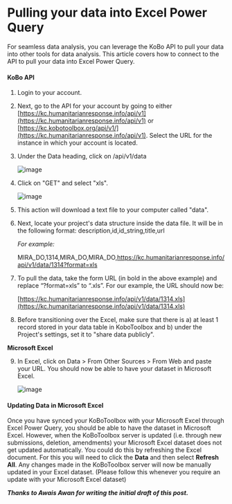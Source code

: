 # Pulling your data into Excel Power Query

For seamless data analysis, you can leverage the KoBo API to pull your data into other tools for data analysis. This article covers how to connect to the API to pull your data into Excel Power Query. 

#### KoBo API  

1. Login to your account.  

2. Next, go to the API for your account by going to either  [https://kc.humanitarianresponse.info/api/v1](https://kc.humanitarianresponse.info/api/v1) or [https://kc.kobotoolbox.org/api/v1/](https://kc.humanitarianresponse.info/api/v1). Select the URL for the instance in which your account is located.  

3. Under the Data heading, click on /api/v1/data  

    ![image](/images/pulling_data_excelquery/api_json.jpg)

4. Click on "GET" and select "xls".

    ![image](/images/pulling_data_excelquery/api_datalist.jpg)

5. This action will download a text file to your computer called "data".   

6. Next, locate your project's data structure inside the data file. It will be in the following format: description,id,id_string,title,url

    _For example:_  
    
    MIRA_DO,1314,MIRA_DO,MIRA_DO,https://kc.humanitarianresponse.info/api/v1/data/1314?format=xls

7. To pull the data, take the form URL (in bold in the above example) and replace “?format=xls” to “.xls”. For our example, the URL should now be:  

   [https://kc.humanitarianresponse.info/api/v1/data/1314.xls](https://kc.humanitarianresponse.info/api/v1/data/1314.xls)

8. Before transitioning over the Excel, make sure that there is a) at least 1 record stored in your data table in KoboToolbox and b) under the Project's settings, set it to "share data publicly".  

**Microsoft Excel**

9. In Excel, click on Data > From Other Sources > From Web and paste your URL. You should now be able to have your dataset in Microsoft Excel.

    ![image](/images/pulling_data_excelquery/excel.jpg)

#### Updating Data in Microsoft Excel

Once you have synced your KoBoToolbox with your Microsoft Excel through Excel Power Query, you should be able to have the dataset in Microsoft Excel. However, when the KoBoToolbox server is updated (i.e. through new submissions, deletion, amendments) your Microsoft Excel dataset does not get updated automatically. You could do this by refreshing the Excel document. For this you will need to click the **Data** and then select **Refresh All**. Any changes made in the KoBoToolbox server will now be manually updated in your Excel dataset. (Please follow this whenever you require an update with your Microsoft Excel dataset)

_**Thanks to Awais Awan for writing the initial draft of this post.**_
